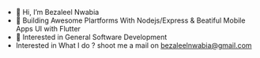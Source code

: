- 👋 Hi, I’m Bezaleel Nwabia
- 🌱 Building Awesome Plartforms With Nodejs/Express & Beatiful Mobile Apps UI with Flutter
- 👀 Interested in General Software Development
- Interested in What I do ? shoot me a mail on bezaleelnwabia@gmail.com
<!---
emexbazz/emexbazz is a ✨ special ✨ repository because its `README.md` (this file) appears on your GitHub profile.
You can click the Preview link to take a look at your changes.
--->
